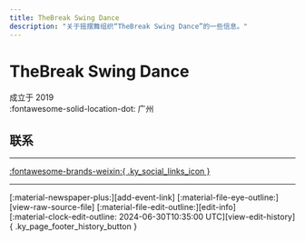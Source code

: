 ```yaml
---
title: TheBreak Swing Dance
description: "关于摇摆舞组织“TheBreak Swing Dance”的一些信息。"
---
```


# TheBreak Swing Dance

成立于 2019  
:fontawesome-solid-location-dot: 广州  


## 联系


---

 [:fontawesome-brands-weixin:{ .ky_social_links_icon }](# "TheBreak Swing Dance")

---

<div class="ky_page_footer" markdown>
<div class="ky_page_footer_trailing" markdown="span">
[:material-newspaper-plus:][add-event-link]
[:material-file-eye-outline:][view-raw-source-file]
[:material-file-edit-outline:][edit-info]
</div>
<div class="ky_page_footer_leading" markdown="span">
[:material-clock-edit-outline: 2024-06-30T10:35:00 UTC][view-edit-history]{ .ky_page_footer_history_button }
</div>
</div>

[add-event-link]: https://github.com/swingdance/events/issues/new?assignees=&labels=add+event&projects=&template=02-add_entity.yml&title=%5Bzh_CN%5D%20Add%20Event%3A%20%3CName%3E&region=zh_CN&province=Guangdong&city=Guangzhou&org_id=the-break-swing-dance "添加活动"
[view-raw-source-file]: https://github.com/swingdance/orgs/blob/main/zh_CN/the-break-swing-dance.json "查看原始源文件"
[edit-info]: https://github.com/swingdance/orgs/issues/new?assignees=&labels=update+org&projects=&template=03-update_entity.yml&title=%5Bzh_CN%5D%20Update%20Org%3A%20TheBreak%20Swing%20Dance&region=zh_CN&id=the-break-swing-dance&name=TheBreak%20Swing%20Dance "编辑信息"

[view-edit-history]: https://github.com/swingdance/orgs/commits/main/zh_CN/the-break-swing-dance.json "查看编辑历史"
